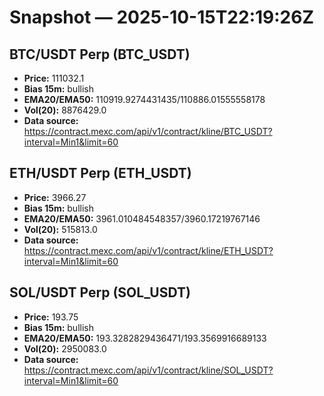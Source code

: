 # Snapshot — 2025-10-15T22:19:26Z

## BTC/USDT Perp (BTC_USDT)
- **Price:** 111032.1
- **Bias 15m:** bullish
- **EMA20/EMA50:** 110919.9274431435/110886.01555558178
- **Vol(20):** 8876429.0
- **Data source:** https://contract.mexc.com/api/v1/contract/kline/BTC_USDT?interval=Min1&limit=60

## ETH/USDT Perp (ETH_USDT)
- **Price:** 3966.27
- **Bias 15m:** bullish
- **EMA20/EMA50:** 3961.010484548357/3960.17219767146
- **Vol(20):** 515813.0
- **Data source:** https://contract.mexc.com/api/v1/contract/kline/ETH_USDT?interval=Min1&limit=60

## SOL/USDT Perp (SOL_USDT)
- **Price:** 193.75
- **Bias 15m:** bullish
- **EMA20/EMA50:** 193.3282829436471/193.3569916689133
- **Vol(20):** 2950083.0
- **Data source:** https://contract.mexc.com/api/v1/contract/kline/SOL_USDT?interval=Min1&limit=60
